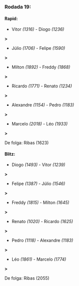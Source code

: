 ### Rodada 19:

#### Rapid:

* Vitor *(1316)*     -     Diogo *(1236)*

 **>** 
* Júlio *(1706)*     -     Felipe *(1590)*

 **>** 
* Milton *(1892)*     -     Freddy *(1868)*

 **>** 
* Ricardo *(1771)*     -     Renato *(1234)*

 **>** 
* Alexandre *(1154)*     -     Pedro *(1183)*

 **>** 
* Marcelo *(2018)*     -     Léo *(1933)*

 **>** 

De folga: Ribas (1623)

#### Blitz:

* Diogo *(1493)*     -     Vitor *(1239)*

 **>** 
* Felipe *(1387)*     -     Júlio *(1546)*

 **>** 
* Freddy *(1815)*     -     Milton *(1645)*

 **>** 
* Renato *(1020)*     -     Ricardo *(1625)*

 **>** 
* Pedro *(1118)*     -     Alexandre *(1183)*

 **>** 
* Léo *(1861)*     -     Marcelo *(1774)*

 **>** 

De folga: Ribas (2055)

